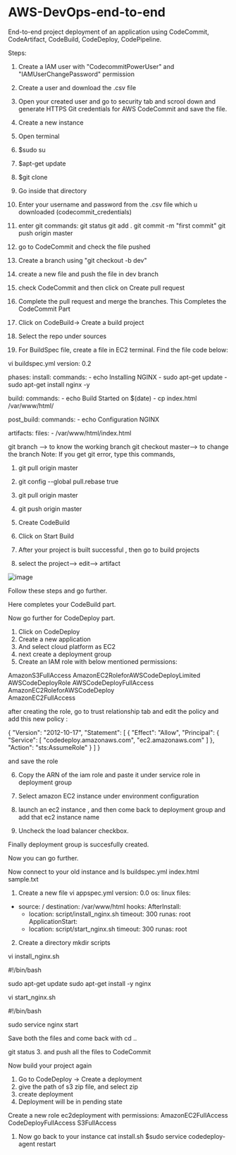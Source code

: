 # AWS-DevOps-end-to-end
End-to-end project deployment of an application using CodeCommit, CodeArtifact, CodeBuild, CodeDeploy, CodePipeline.

Steps:

1. Create a IAM user with "CodecommitPowerUser"  and "IAMUserChangePassword" permission
2. Create a user and download the .csv file
3. Open your created user and go to security tab and scrool down and generate HTTPS Git credentials for AWS CodeCommit and save the file.
4. Create a new instance 
5. Open terminal
6. $sudo su
7. $apt-get update
8. $git clone<url from CodeCommit repo>
9. Go inside that directory
10. Enter your username and password from the .csv file which u downloaded (codecommit_credentials)
11. enter git commands:
  git status
  git add .
  git commit -m "first commit"
  git push origin master
  12. go to CodeCommit and check the file pushed
  13. Create a branch using "git checkout -b dev"
  14. create a new file and push the file in dev branch
  15. check CodeCommit and then click on Create pull request
  16. Complete the pull request and merge the branches.
  This Completes the CodeCommit Part
  
  1. Click on CodeBuild-> Create a build project
  2. Select the repo under sources
  3. For BuildSpec file, create a file in EC2 terminal. Find the file code below:
  
 vi buildspec.yml
  version: 0.2

phases:
  install:
    commands:
      - echo Installing NGINX
      - sudo apt-get update
      - sudo apt-get install nginx -y

  build:
    commands:
      - echo Build Started on $(date)
      - cp index.html /var/www/html/

  post_build:
    commands:
      - echo Configuration NGINX

artifacts:
  files:
    - /var/www/html/index.html

  
  git branch --> to know the working branch
  git checkout master--> to change the branch
  Note: If you get git error, type this commands,
   1.  git pull origin master
   2.  git config --global pull.rebase true
   3.  git pull origin master
   4.  git push origin master
  
  4. Create CodeBuild
  5. Click on Start Build
  6. After your project is built successful , then go to build projects
  7. select the project--> edit--> artifact
  
  ![image](https://user-images.githubusercontent.com/48252581/224111172-d9cb60ac-5700-4632-9fa3-19649a519458.png)

  
Follow these steps and go further.
  
  
  Here completes your CodeBuild part.
  
  Now go further for CodeDeploy part.
  
  1. Click on CodeDeploy
  2. Create a new application
  3. And select cloud platform as EC2
  4. next create a deployment group
  5. Create an IAM role with below mentioned permissions:
  
 AmazonS3FullAccess	
AmazonEC2RoleforAWSCodeDeployLimited	
AWSCodeDeployRole
AWSCodeDeployFullAccess	
AmazonEC2RoleforAWSCodeDeploy	
AmazonEC2FullAccess
  
  after creating the role, go to trust relationship tab and edit the policy and add this new policy :
  
  {
  "Version": "2012-10-17",
  "Statement": [
    {
      "Effect": "Allow",
      "Principal": {
        "Service": [
          "codedeploy.amazonaws.com",
          "ec2.amazonaws.com"
        ]
      },
      "Action": "sts:AssumeRole"
    }
  ]
}
  
  and save the role
  
6. Copy the ARN of the iam role and paste it under service role in deployment group
  
7. Select amazon EC2 instance under environment configuration
8. launch an ec2 instance , and then come back to deployment group and add that ec2 instance name
  
 9. Uncheck the load balancer checkbox.
  
  Finally deployment group is succesfully created.
  
  Now you can go further.
  
  
Now connect to your old instance and ls
  buildspec.yml index.html sample.txt
  
  1. Create a new file vi appspec.yml
  version: 0.0
os: linux
files:
  - source: /
    destination: /var/www/html
hooks:
  AfterInstall:
    - location: script/install_nginx.sh
      timeout: 300
      runas: root
  ApplicationStart:
    - location: script/start_nginx.sh
      timeout: 300
      runas: root
  
 2. Create a directory mkdir scripts
  
  vi install_nginx.sh
  
  #!/bin/bash

sudo apt-get update
sudo apt-get install -y nginx
  
  
  vi start_nginx.sh
  
  #!/bin/bash

sudo service nginx start
  
  Save both the files and come back with cd ..
  
  git status 
 3. and push all the files to CodeCommit
  
Now build your project again
  1. Go to CodeDeploy -> Create a deployment
  2. give the path of s3 zip file, and select zip
  3. create deployment
  4. Deployment will be in pending state
  
  Create a new role ec2deployment with permissions:
  AmazonEC2FullAccess
  CodeDeployFullAccess
 S3FullAccess

  1. Now go back to your instance cat install.sh
  $sudo service codedeploy-agent restart
  
  
  
  
